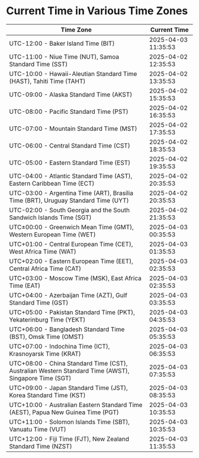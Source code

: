 # Current Time in Various Time Zones

| Time Zone | Current Time |
|-----------|--------------|
| UTC-12:00 - Baker Island Time (BIT) | 2025-04-03 11:35:53 |
| UTC-11:00 - Niue Time (NUT), Samoa Standard Time (SST) | 2025-04-02 12:35:53 |
| UTC-10:00 - Hawaii-Aleutian Standard Time (HAST), Tahiti Time (TAHT) | 2025-04-02 13:35:53 |
| UTC-09:00 - Alaska Standard Time (AKST) | 2025-04-02 15:35:53 |
| UTC-08:00 - Pacific Standard Time (PST) | 2025-04-02 16:35:53 |
| UTC-07:00 - Mountain Standard Time (MST) | 2025-04-02 17:35:53 |
| UTC-06:00 - Central Standard Time (CST) | 2025-04-02 18:35:53 |
| UTC-05:00 - Eastern Standard Time (EST) | 2025-04-02 19:35:53 |
| UTC-04:00 - Atlantic Standard Time (AST), Eastern Caribbean Time (ECT) | 2025-04-02 20:35:53 |
| UTC-03:00 - Argentina Time (ART), Brasília Time (BRT), Uruguay Standard Time (UYT) | 2025-04-02 20:35:53 |
| UTC-02:00 - South Georgia and the South Sandwich Islands Time (SGT) | 2025-04-02 21:35:53 |
| UTC±00:00 - Greenwich Mean Time (GMT), Western European Time (WET) | 2025-04-03 00:35:53 |
| UTC+01:00 - Central European Time (CET), West Africa Time (WAT) | 2025-04-03 01:35:53 |
| UTC+02:00 - Eastern European Time (EET), Central Africa Time (CAT) | 2025-04-03 02:35:53 |
| UTC+03:00 - Moscow Time (MSK), East Africa Time (EAT) | 2025-04-03 02:35:53 |
| UTC+04:00 - Azerbaijan Time (AZT), Gulf Standard Time (GST) | 2025-04-03 03:35:53 |
| UTC+05:00 - Pakistan Standard Time (PKT), Yekaterinburg Time (YEKT) | 2025-04-03 04:35:53 |
| UTC+06:00 - Bangladesh Standard Time (BST), Omsk Time (OMST) | 2025-04-03 05:35:53 |
| UTC+07:00 - Indochina Time (ICT), Krasnoyarsk Time (KRAT) | 2025-04-03 06:35:53 |
| UTC+08:00 - China Standard Time (CST), Australian Western Standard Time (AWST), Singapore Time (SGT) | 2025-04-03 07:35:53 |
| UTC+09:00 - Japan Standard Time (JST), Korea Standard Time (KST) | 2025-04-03 08:35:53 |
| UTC+10:00 - Australian Eastern Standard Time (AEST), Papua New Guinea Time (PGT) | 2025-04-03 10:35:53 |
| UTC+11:00 - Solomon Islands Time (SBT), Vanuatu Time (VUT) | 2025-04-03 10:35:53 |
| UTC+12:00 - Fiji Time (FJT), New Zealand Standard Time (NZST) | 2025-04-03 11:35:53 |
